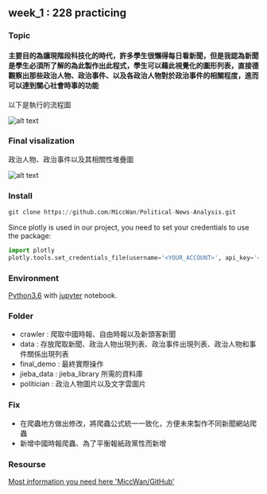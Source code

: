 ## week_1 : 228 practicing 


### Topic 

#### 主要目的為讓現階段科技化的時代，許多學生很懶得每日看新聞，但是我認為新聞是學生必須所了解的為此製作出此程式，學生可以藉此視覺化的圖形列表，直接德觀察出那些政治人物、政治事件、以及各政治人物對於政治事件的相關程度，進而可以達到關心社會時事的功能

以下是執行的流程圖

![alt text](https://github.com/jeff20628m/Fintech_Class/blob/master/Week1/img/news_crawler_Diagram.png)


### Final visalization

政治人物、政治事件以及其相關性堆疊圖

![alt text](https://github.com/jeff20628m/Fintech_Class/blob/master/Week1/img/people-events_all.png)

### Install

``` python 
git clone https://github.com/MiccWan/Political-News-Analysis.git
```

Since plotly is used in our project, you need to set your credentials to use the package:

``` python 
import plotly 
plotly.tools.set_credentials_file(username='<YOUR_ACCOUNT>', api_key='<YOUR_API_KEY>')
```

### Environment

[Python3.6](https://www.anaconda.com/) with [jupyter](https://jupyter.org/) notebook.

### Folder

* crawler : 爬取中國時報、自由時報以及新頭客新聞
* data : 存放爬取新聞、政治人物出現列表、政治事件出現列表、政治人物和事件關係出現列表
* final_demo : 最終實際操作
* jieba_data : jieba_library 所需的資料庫
* politician : 政治人物圖片以及文字雲圖片

### Fix 

* 在爬蟲地方做出修改，將爬蟲公式統一一致化，方便未來製作不同新聞網站爬蟲
* 新增中國時報爬蟲、為了平衡報紙政黨性而新增

### Resourse

[Most information you need here 'MiccWan/GitHub'](https://github.com/MiccWan/Political-News-Analysis)


